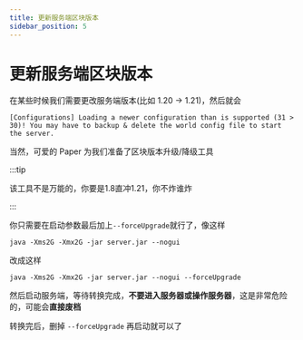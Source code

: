 ```yaml
---
title: 更新服务端区块版本
sidebar_position: 5
---
```


# 更新服务端区块版本

在某些时候我们需要更改服务端版本(比如 1.20 -> 1.21)，然后就会

<!--markdownlint-disable line-length-->

```text
[Configurations] Loading a newer configuration than is supported (31 > 30)! You may have to backup & delete the world config file to start the server.
```

<!--markdownlint-enable line-length-->

当然，可爱的 Paper 为我们准备了区块版本升级/降级工具

:::tip

该工具不是万能的，你要是1.8直冲1.21，你不炸谁炸

:::

你只需要在启动参数最后加上`--forceUpgrade`就行了，像这样

```shell
java -Xms2G -Xmx2G -jar server.jar --nogui
```

改成这样

```shell
java -Xms2G -Xmx2G -jar server.jar --nogui --forceUpgrade
```

然后启动服务端，等待转换完成，**不要进入服务器或操作服务器**，这是非常危险的，可能会**直接废档**

转换完后，删掉 `--forceUpgrade` 再启动就可以了
